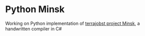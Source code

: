 # Python Minsk
Working on Python implementation of [terrajobst project Minsk](https://github.com/terrajobst/minsk), a handwritten compiler in C#
